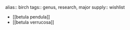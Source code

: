 alias:: birch
tags:: genus, research, major
supply:: wishlist

- [[betula pendula]]
- [[betula verrucosa]]